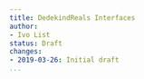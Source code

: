 ```yaml
---
title: DedekindReals Interfaces
author:
- Ivo List
status: Draft
changes:
- 2019-03-26: Initial draft
...
```


